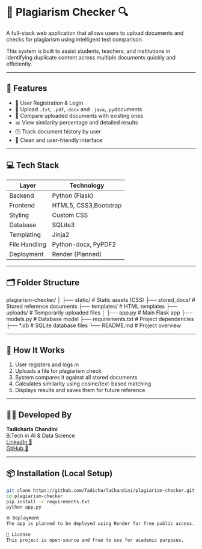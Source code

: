 # 📄 Plagiarism Checker 🔍

A full-stack web application that allows users to upload documents and checks for plagiarism using intelligent text comparison.

This system is built to assist students, teachers, and institutions in identifying duplicate content across multiple documents quickly and efficiently.

---

## 🚀 Features

- 🔐 User Registration & Login
- 📁 Upload `.txt`, `.pdf`,`.docx` and `.java`,`.py`documents
- 🔄 Compare uploaded documents with existing ones
- 📊 View similarity percentage and detailed results
- 🕓 Track document history by user
- 🧾 Clean and user-friendly interface

---

## 💻 Tech Stack

| Layer         | Technology                        |
|---------------|------------------------------------|
| Backend       | Python (Flask)                    |
| Frontend      | HTML5, CSS3,Bootstrap             |
| Styling       | Custom CSS                        |
| Database      | SQLite3                           |
| Templating    | Jinja2                            |
| File Handling | Python-docx, PyPDF2               |
| Deployment    | Render (Planned)                  |

---

## 🗂️ Folder Structure
plagiarism-checker/
│
├── static/  # Static assets (CSS)
├── stored_docs/  # Stored reference documents
├── templates/  # HTML templates
├── uploads/   # Temporarily uploaded files
│
├── app.py   # Main Flask app
├── models.py  # Database model
├── requirements.txt  # Project dependencies
├── *.db  # SQLite database files
└── README.md  # Project overview


---

## 🧠 How It Works

1. User registers and logs in
2. Uploads a file for plagiarism check
3. System compares it against all stored documents
4. Calculates similarity using cosine/text-based matching
5. Displays results and saves them for future reference

---

## 🧑‍💻 Developed By

**Tadicharla Chandini**  
B.Tech in AI & Data Science  
[LinkedIn 🔗](https://www.linkedin.com/in/chandini-tadicharla-5952022a6/)  
[GitHub 🔗](https://github.com/TadicharlaChandini)  

---

## 📦 Installation (Local Setup)

```bash
git clone https://github.com/TadicharlaChandini/plagiarism-checker.git
cd plagiarism-checker
pip install -r requirements.txt
python app.py

🌐 Deployment
The app is planned to be deployed using Render for free public access. Stay tuned for the live link!

📜 License
This project is open-source and free to use for academic purposes.